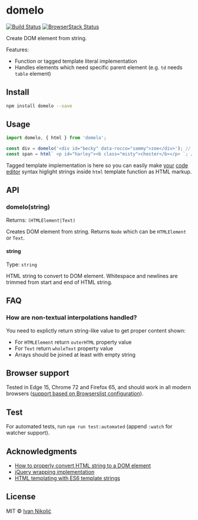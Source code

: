 # domelo

[![Build Status][ci-img]][ci]
[![BrowserStack Status][browserstack-img]][browserstack]

Create DOM element from string.

Features:

-   Function or tagged template literal implementation
-   Handles elements which need specific parent element (e.g. `td` needs `table`
    element)

## Install

```sh
npm install domelo --save
```

## Usage

```js
import domelo, { html } from 'domelo';

const div = domelo('<div id="becky" data-rocco="sammy">zoe</div>'); // Returns div element
const span = html` <p id="harley"><b class="misty">chester</b></p> `; // Returns p element
```

Tagged template implementation is here so you can easily make
[your](https://github.com/sublimehq/Packages/issues/179)
[code](https://marketplace.visualstudio.com/items?itemName=bierner.lit-html)
[editor](https://github.com/atom/language-javascript/pull/282) syntax higlight
strings inside `html` template function as HTML markup.

## API

### domelo(string)

Returns: `(HTMLElement|Text)`

Creates DOM element from string. Returns `Node` which can be `HTMLElement` or
`Text`.

#### string

Type: `string`

HTML string to convert to DOM element. Whitespace and newlines are trimmed from
start and end of HTML string.

## FAQ

### How are non-textual interpolations handled?

You need to explictly return string-like value to get proper content shown:

-   For `HTMLElement` return `outerHTML` property value
-   For `Text` return `wholeText` property value
-   Arrays should be joined at least with empty string

## Browser support

Tested in Edge 15, Chrome 72 and Firefox 65, and should work in all modern
browsers
([support based on Browserslist configuration](https://browserslist.dev/?q=bGFzdCAzIG1ham9yIHZlcnNpb25zLCBzaW5jZSAyMDE5LCBlZGdlID49IDE1LCBub3QgaWUgPiAw)).

## Test

For automated tests, run `npm run test:automated` (append `:watch` for watcher
support).

## Acknowledgments

-   [How to properly convert HTML string to a DOM element](http://krasimirtsonev.com/blog/article/Revealing-the-magic-how-to-properly-convert-HTML-string-to-a-DOM-element)
-   [jQuery wrapping implementation](https://github.com/jquery/jquery/blob/e743cbd28553267f955f71ea7248377915613fd9/src/manipulation/buildFragment.js#L40-L62)
-   [HTML templating with ES6 template strings](http://2ality.com/2015/01/template-strings-html.html)

## License

MIT © [Ivan Nikolić](http://ivannikolic.com)

<!-- prettier-ignore-start -->

[ci]: https://travis-ci.com/niksy/domelo
[ci-img]: https://travis-ci.com/niksy/domelo.svg?branch=master
[browserstack]: https://www.browserstack.com/
[browserstack-img]: https://www.browserstack.com/automate/badge.svg?badge_key=SHQxMmdTOXlCMk9RakpBNVZJbG1QS1lDMFIyVnd0Rk1yUW10NGh4Tjk0bz0tLXJZYkpnZXJtcDI2RlBsK1VIL2JFZEE9PQ==--3f7b9dc5dc910301116ca982eeab24276cbc7d94

<!-- prettier-ignore-end -->
